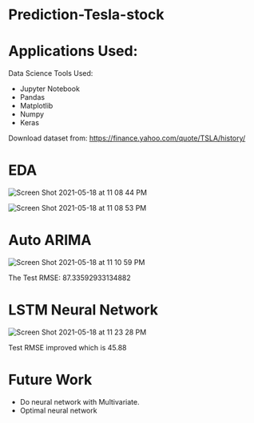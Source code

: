 # Prediction-Tesla-stock


# Applications Used:

Data Science Tools Used:
- Jupyter Notebook
- Pandas
- Matplotlib
- Numpy
- Keras

Download dataset from: https://finance.yahoo.com/quote/TSLA/history/

# EDA

![Screen Shot 2021-05-18 at 11 08 44 PM](https://user-images.githubusercontent.com/72099238/118755249-2729f680-b82e-11eb-80ec-3ddc92d4c4e9.png)

![Screen Shot 2021-05-18 at 11 08 53 PM](https://user-images.githubusercontent.com/72099238/118755253-28f3ba00-b82e-11eb-9283-9caa413d8873.png)

# Auto ARIMA

![Screen Shot 2021-05-18 at 11 10 59 PM](https://user-images.githubusercontent.com/72099238/118755387-60fafd00-b82e-11eb-8e23-7e85038a885d.png)

The Test RMSE:  87.33592933134882

# LSTM Neural Network

![Screen Shot 2021-05-18 at 11 23 28 PM](https://user-images.githubusercontent.com/72099238/118756232-17abad00-b830-11eb-8455-27ff216d58f4.png)

Test RMSE improved which is 45.88

# Future Work

- Do neural network with Multivariate.
- Optimal neural network
